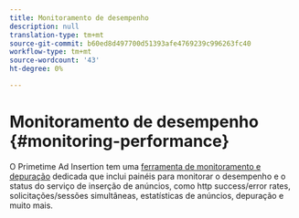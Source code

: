 ```yaml
---
title: Monitoramento de desempenho
description: null
translation-type: tm+mt
source-git-commit: b60ed8d497700d51393afe4769239c996263fc40
workflow-type: tm+mt
source-wordcount: '43'
ht-degree: 0%

---
```



# Monitoramento de desempenho {#monitoring-performance}

O Primetime Ad Insertion tem uma [ferramenta de monitoramento e depuração](https://ssai.console.primetime.adobe.com/) dedicada que inclui painéis para monitorar o desempenho e o status do serviço de inserção de anúncios, como http success/error rates, solicitações/sessões simultâneas, estatísticas de anúncios, depuração e muito mais.
